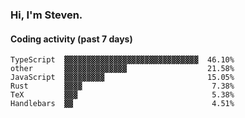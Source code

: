 ### Hi, I'm Steven.

#### Coding activity (past 7 days)
```
TypeScript  ▓▓▓▓▓▓▓▓▓▓▓▓▓▓▓▓▓▓▓▓▓▓▓▓▓▓▓▓▓▓  46.10%
other       ▓▓▓▓▓▓▓▓▓▓▓▓▓▓                  21.58%
JavaScript  ▓▓▓▓▓▓▓▓▓                       15.05%
Rust        ▓▓▓▓                             7.38%
TeX         ▓▓▓                              5.38%
Handlebars  ▓▓                               4.51%
```

